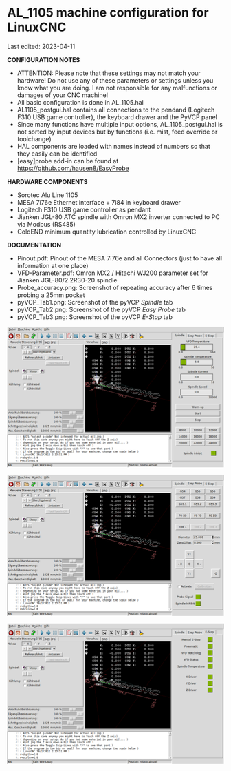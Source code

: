 # AL_1105 machine configuration for LinuxCNC
Last edited: 2023-04-11

**CONFIGURATION NOTES**
- ATTENTION: Please note that these settings may not match your hardware! Do not use any of these parameters or settings unless you know what you are doing. I am not responsible for any malfunctions or damages of your CNC machine!
- All basic configuration is done in AL_1105.hal
- AL1105_postgui.hal contains all connections to the pendand (Logitech F310 USB game controller), the keyboard drawer and the PyVCP panel
- Since many functions have multiple input options, AL_1105_postgui.hal is not sorted by input devices but by functions (i.e. mist, feed override or toolchange)
- HAL components are loaded with names instead of numbers so that they easily can be identified
- [easy]probe add-in can be found at https://github.com/hausen8/EasyProbe

**HARDWARE COMPONENTS**
- Sorotec Alu Line 1105
- MESA 7i76e Ethernet interface + 7i84 in keyboard drawer
- Logitech F310 USB game controller as pendant
- Jianken JGL-80 ATC spindle with Omron MX2 inverter connected to PC via Modbus (RS485)
- ColdEND minimum quantity lubrication controlled by LinuxCNC

**DOCUMENTATION**
- Pinout.pdf: Pinout of the MESA 7i76e and all Connectors (just to have all information at one place)
- VFD-Parameter.pdf: Omron MX2 / Hitachi WJ200 parameter set for Jianken JGL-80/2.2R30-20 spindle
- Probe_accuracy.png: Screenshot of repeating accuracy after 6 times probing a 25mm pocket
- pyVCP_Tab1.png: Screenshot of the pyVCP *Spindle* tab
- pyVCP_Tab2.png: Screenshot of the pyVCP *Easy Probe* tab
- pyVCP_Tab3.png: Screenshot of the pyVCP *E-Stop* tab

![tab1](https://github.com/hausen8/AL_1105/blob/2023-04-11/documentation/PyVCP-Tab1.png)

![tab2](https://github.com/hausen8/AL_1105/blob/2023-04-11/documentation/PyVCP-Tab2.png)

![tab3](https://github.com/hausen8/AL_1105/blob/2023-04-11/documentation/PyVCP-Tab3.png)
